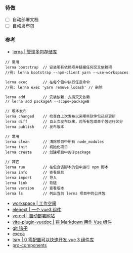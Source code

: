 ### 待做

- [ ] 自动部署文档
- [ ] 自动发布包

### 参考

-   [lerna | 管理多包存储库](https://zhuanlan.zhihu.com/p/108118011)

```text
// 常用
lerna bootstrap  // 安装所有依赖项并链接任何交叉依赖项
//例: lerna bootstrap --npm-client yarn --use-workspaces

lerna exec       // 在每个包中执行任意命令
//例: lerna exec 'yarn remove lodash' // 删除

lerna add        // 安装依赖，支持交叉依赖
// lerna add packageA --scope=packageB

// 版本发布
lerna changed    // 检查自上次发布以来哪些软件包已经更新
lerna diff       // 自上次发布以来，对所有包或单个包进行区分
lerna publish    // 发布版本

// 常用
lerna clean      // 清除项目中所有 node_modules
lerna init       // 初始化项目
lerna create     // 创建项目中的子package

// 其它
lerna run        // 在包含该脚本的包中运行 npm 脚本
lerna info       // 查看信息
lerna import     // 导入
lerna link       // 软链
lerna version    // 查看版本
lerna ls         // 列出当前 lerna 项目中的公共包
```

-   [workspace | 工作空间](https://www.jianshu.com/p/990afa30b6fe)
-   [elenext | 一个 vue3 组件](https://github.com/JasKang/elenext)
-   [vercel | 自动部署网站](https://editio.me/2020/vercel/)
-   [vite-plugin-vuedoc | 将 Markdown 用作 Vue 组件](https://github.com/JasKang/vite-plugin-vuedoc)
-   [git 钩子](https://www.jianshu.com/p/f0d31f92bfab)
-   [execa](https://www.npmjs.com/package/execa)
-   [tsrv | 0 零配置可以快速开发 vue 3 组件库](https://www.npmjs.com/package/tsrv)
-   [pro-components](https://github.com/ant-design/pro-components)
